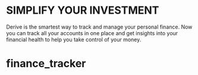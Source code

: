 # SIMPLIFY YOUR INVESTMENT

Derive is the smartest way to track and manage your personal finance. Now you can track all your accounts in one place and get insights into your financial health to help you take control of your money.
# finance_tracker
